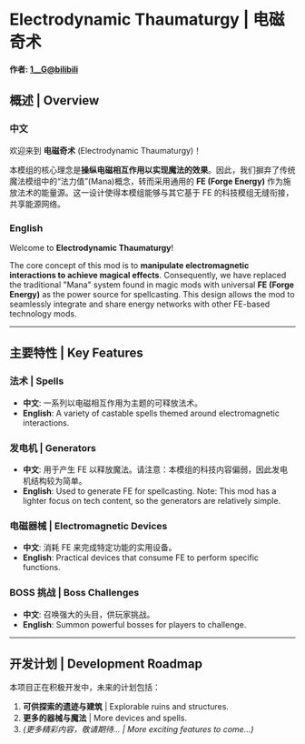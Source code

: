 # Electrodynamic Thaumaturgy | 电磁奇术

**作者: [1__G@bilibili](https://space.bilibili.com/114103660)**

## 概述 | Overview

### 中文
欢迎来到 **电磁奇术** (Electrodynamic Thaumaturgy)！

本模组的核心理念是**操纵电磁相互作用以实现魔法的效果**。因此，我们摒弃了传统魔法模组中的“法力值”(Mana)概念，转而采用通用的 **FE (Forge Energy)** 作为施放法术的能量源。这一设计使得本模组能够与其它基于 FE 的科技模组无缝衔接，共享能源网络。

### English
Welcome to **Electrodynamic Thaumaturgy**!

The core concept of this mod is to **manipulate electromagnetic interactions to achieve magical effects**. Consequently, we have replaced the traditional "Mana" system found in magic mods with universal **FE (Forge Energy)** as the power source for spellcasting. This design allows the mod to seamlessly integrate and share energy networks with other FE-based technology mods.

---

## 主要特性 | Key Features

### 法术 | Spells
*   **中文**: 一系列以电磁相互作用为主题的可释放法术。
*   **English**: A variety of castable spells themed around electromagnetic interactions.

### 发电机 | Generators
*   **中文**: 用于产生 FE 以释放魔法。请注意：本模组的科技内容偏弱，因此发电机结构较为简单。
*   **English**: Used to generate FE for spellcasting. Note: This mod has a lighter focus on tech content, so the generators are relatively simple.

### 电磁器械 | Electromagnetic Devices
*   **中文**: 消耗 FE 来完成特定功能的实用设备。
*   **English**: Practical devices that consume FE to perform specific functions.

### BOSS 挑战 | Boss Challenges
*   **中文**: 召唤强大的头目，供玩家挑战。
*   **English**: Summon powerful bosses for players to challenge.

---

## 开发计划 | Development Roadmap

本项目正在积极开发中，未来的计划包括：

1.  **可供探索的遗迹与建筑** | Explorable ruins and structures.
2.  **更多的器械与魔法** | More devices and spells.
3.  *(更多精彩内容，敬请期待... | More exciting features to come...)*
